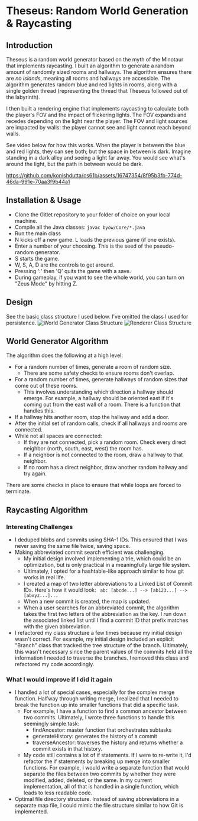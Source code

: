 # Theseus: Random World Generation & Raycasting

## Introduction
Theseus is a random world generator based on the myth
of the Minotaur that implements raycasting. I built an algorithm
to generate a random amount of randomly sized rooms and hallways.
The algorithm ensures there are *no islands*, meaning all rooms and hallways
are accessible. The algorithm generates random blue and red lights in rooms, along with a single
golden thread (representing the thread that Theseus followed out of the labyrinth).

I then built a rendering engine that implements raycasting to calculate both
the player's FOV and the impact of flickering lights. The FOV expands and recedes
depending on the light near the player. The FOV and light sources are impacted by
walls: the player cannot see and light cannot reach beyond walls.

See video below for how this works. When the player is between the blue and red lights, they can
see both; but the space in between is dark. Imagine standing in a dark alley and seeing a light
far away. You would see what's around the light, but the path in between would be dark.

https://github.com/konishdutta/cs61b/assets/16747354/8f95b3fb-774d-46da-991e-70aa3f9b44a1

## Installation & Usage
- Clone the Gitlet repository to your folder of choice on your local machine.
- Compile all the Java classes:
  ```javac byow/Core/*.java```
- Run the main class
- N kicks off a new game. L loads the previous game (if one exists).
- Enter a number of your choosing. This is the seed of the pseudo-random generator.
- S starts the game.
- W, S, A, D are the controls to get around.
- Pressing ':' then 'Q' quits the game with a save.
- During gameplay, if you want to see the whole world, you can turn on "Zeus Mode" by hitting Z.

## Design
See the basic class structure I used below. I've omitted the class I used for persistence.
![World Generator Class Structure](https://github.com/konishdutta/cs61b/assets/16747354/d873549e-c9e7-42a8-be28-a1e6c7ee366e)
![Renderer Class Structure](https://github.com/konishdutta/cs61b/assets/16747354/3a1b43be-aeff-4099-82c2-d8b2dd864af2)

## World Generator Algorithm
The algorithm does the following at a high level:
- For a random number of times, generate a room of random size.
   - There are some safety checks to ensure rooms don't overlap.
- For a random number of times, generate hallways of random sizes that come out of these rooms.
   - This involves understanding which direction a hallway should emerge. For example, a hallway should be oriented east if it's coming out from the east wall of a room. There is a function that handles this.
- If a hallway hits another room, stop the hallway and add a door.
- After the initial set of random calls, check if all hallways and rooms are connected.
- While not all spaces are connected:
   - If they are not connected, pick a random room. Check every direct neighbor (north, south, east, west) the room has.
   - If a neighbor is not connected to the room, draw a hallway to that neighbor.
   - If no room has a direct neighbor, draw another random hallway and try again.

There are some checks in place to ensure that while loops are forced to terminate.

## Raycasting Algorithm

### Interesting Challenges
- I deduped blobs and commits using SHA-1 IDs. This ensured that
  I was never saving the same file twice, saving space.
- Making abbreviated commit search efficient was challenging.
    - My initial design involved implementing a trie, which
      could be an optimization, but is only practical in a
      meaningfully large file system.
    - Ultimately, I opted for a hashtable-like approach similar to
      how git works in real life.
    - I created a map of two letter abbreviations to a Linked List of Commit IDs. Here's how it would look:
      ``` ab: [abcde...] --> [ab123...] --> [abxyz...]...```
    - When a new commit is created, the map is updated.
    - When a user searches for an abbreviated commit,
      the algorithm takes the first two letters of the
      abbreviation as the key. I run down the associated linked list
      until I find a commit ID that prefix matches with the given abbreviation.
- I refactored my class structure a few times because my
  initial design wasn't correct. For example, my initial design
  included an explicit "Branch" class that tracked the
  tree structure of the branch. Ultimately, this wasn't
  necessary since the parent values of the commits held all the
  information I needed to traverse the branches. I removed this
  class and refactored my code accordingly.

### What I would improve if I did it again
- I handled a lot of special cases, especially for the complex merge function.
  Halfway through writing merge, I realized that I needed to break
  the function up into smaller functions that did a specific task.
    - For example, I have a function to find a common ancestor between two commits. Ultimately, I
      wrote three functions to handle this seemingly simple task:
        - findAncestor: master function that orchestrates subtasks
        - generateHistory: generates the history of a commit
        - traverseAncestor: traverses the history and returns whether a commit exists in that history.
    - My code still contains a lot of if statements. If I were to re-write it,
      I'd refactor the if statements by breaking up merge into smaller functions. For example,
      I would write a separate function that would separate the files between two commits by whether
      they were modified, added, deleted, or the same. In my current implementation, all of that is handled
      in a single function, which leads to less readable code.
- Optimal file directory structure. Instead of saving abbreviations in a
  separate map file, I could mimic the file structure similar to how Git is implemented.

